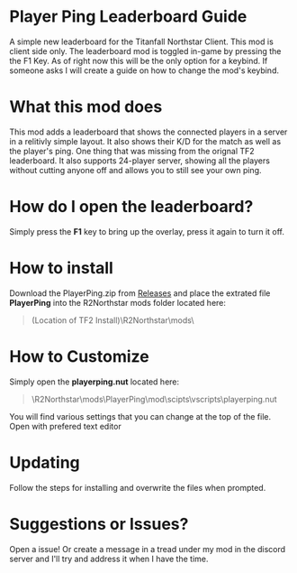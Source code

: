 # Player Ping Leaderboard Guide
A simple new leaderboard for the Titanfall Northstar Client. This mod is client side only. The leaderboard mod is toggled in-game by pressing the the F1 Key. As of right now this will be the only option for a keybind. If someone asks I will create a guide on how to change the mod's keybind.

# What this mod does
This mod adds a leaderboard that shows the connected players in a server in a relitivly simple layout. It also shows their K/D for the match as well as the player's ping. One thing that was missing from the orignal TF2 leaderboard. It also supports 24-player server, showing all the players without cutting anyone off and allows you to still see your own ping.

# How do I open the leaderboard?
Simply press the **F1** key to bring up the overlay, press it again to turn it off.

# How to install
Download the PlayerPing.zip from [Releases](https://github.com/YellingTree/Player-Ping-Leaderboard/releases) and place the extrated file **PlayerPing** into the R2Northstar mods folder located here:
>(Location of TF2 Install)\R2Northstar\mods\

# How to Customize
Simply open the **playerping.nut** located here: 
>\R2Northstar\mods\PlayerPing\mod\scipts\vscripts\playerping.nut

You will find various settings that you can change at the top of the file. Open with prefered text editor

# Updating
Follow the steps for installing and overwrite the files when prompted.

# Suggestions or Issues?
Open a issue! Or create a message in a tread under my mod in the discord server and I'll try and address it when I have the time.
